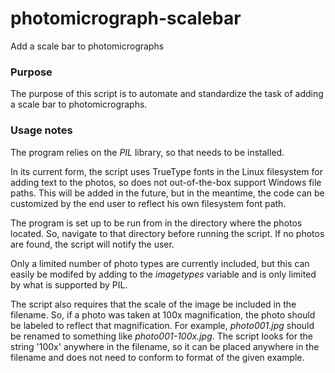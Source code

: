 # photomicrograph-scalebar
Add a scale bar to photomicrographs

### Purpose

The purpose of this script is to automate and standardize the task of adding a scale bar to photomicrographs.  

### Usage notes

The program relies on the _PIL_ library, so that needs to be installed.  

In its current form, the script uses TrueType fonts in the Linux filesystem for adding text to the photos, so does not out-of-the-box support Windows file paths.  This will be added in the future, but in the meantime, the code can be customized by the end user to reflect his own filesystem font path.

The program is set up to be run from in the directory where the photos located.  So, navigate to that directory before running the script.  If no photos are found, the script will notify the user.

Only a limited number of photo types are currently included, but this can easily be modifed by adding to the _imagetypes_ variable and is only limited by what is supported by PIL.

The script also requires that the scale of the image be included in the filename.  So, if a photo was taken at 100x magnification, the photo should be labeled to reflect that magnification.  For example, _photo001.jpg_ should be renamed to something like _photo001-100x.jpg_. The script looks for the string '100x' anywhere in the filename, so it can be placed anywhere in the filename and does not need to conform to format of the given example.
